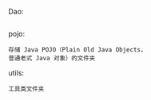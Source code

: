 Dao:
````

````

pojo:
````
存储 Java POJO（Plain Old Java Objects，
普通老式 Java 对象）的文件夹
````

utils:
````
工具类文件夹
````